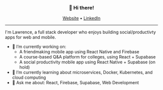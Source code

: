 <h3 align="center">👋 Hi there!</h3>
<p align="center">
  <a href="https://lawrencelin.me/">Website</a> •
  <a href="https://www.linkedin.com/in/lawrencelin101/">LinkedIn</a>
</p>

---

I'm Lawrence, a full stack developer who enjoys building social/productivty apps for web and mobile.

- 🔭 I’m currently working on:
  - A friendmaking mobile app using React Native and Firebase
  - A course-based Q&A platform for colleges, using React + Supabase
  - A social productivity mobile app using React Native + Supabase (on hold)
- 🌱 I’m currently learning about microservices, Docker, Kubernetes, and cloud computing
- 💬 Ask me about: React, Firebase, Supabase, Web Development 

<!--
**law-lin/law-lin** is a ✨ _special_ ✨ repository because its `README.md` (this file) appears on your GitHub profile.

Here are some ideas to get you started:

- 🔭 I’m currently working on ...
- 🌱 I’m currently learning ...
- 👯 I’m looking to collaborate on ...
- 🤔 I’m looking for help with ...
- 💬 Ask me about ...
- 📫 How to reach me: ...
- 😄 Pronouns: ...
- ⚡ Fun fact: ...
-->
